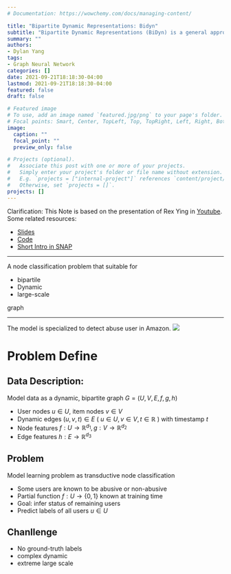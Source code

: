 ```yaml
---
# Documentation: https://wowchemy.com/docs/managing-content/

title: "Bipartite Dynamic Representations: Bidyn"
subtitle: "Bipartite Dynamic Representations (BiDyn) is a general approach to transductive node classification on dynamic bipartite graphs, with additional components for the task of detecting abusive behavior in online communities."
summary: ""
authors: 
- Dylan Yang
tags: 
- Graph Neural Network
categories: []
date: 2021-09-21T18:18:30-04:00
lastmod: 2021-09-21T18:18:30-04:00
featured: false
draft: false

# Featured image
# To use, add an image named `featured.jpg/png` to your page's folder.
# Focal points: Smart, Center, TopLeft, Top, TopRight, Left, Right, BottomLeft, Bottom, BottomRight.
image:
  caption: ""
  focal_point: ""
  preview_only: false

# Projects (optional).
#   Associate this post with one or more of your projects.
#   Simply enter your project's folder or file name without extension.
#   E.g. `projects = ["internal-project"]` references `content/project/deep-learning/index.md`.
#   Otherwise, set `projects = []`.
projects: []
---
```


Clarification: This Note is based on the presentation of Rex Ying in [Youtube](https://www.youtube.com/watch?v=NKZdqCi5fVE). Some related resources:
- [Slides](https://snap.stanford.edu/graphlearning-workshop/slides/stanford_graph_learning_Abuse_detection.pdf)
- [Code](https://github.com/qema/bidyn)
- [Short Intro in SNAP](http://snap.stanford.edu/bidyn/)


---

A node classification problem that suitable for

- bipartile 
- Dynamic
- large-scale

graph


---

The model is specialized to detect abuse user in Amazon.
![](https://cdn.mathpix.com/snip/images/qyZCZjrk-zzyr7BYWyANyHeQaTVSw-eidAuQRO-lSyw.original.fullsize.png)


# Problem Define

## Data Description:

Model data as a dynamic, bipartite graph $G=(U, V, E, f, g, h)$
- User nodes $u \in U$, item nodes $v \in V$
- Dynamic edges $(u, v, t) \in E$ ( $u \in U, v \in V, t \in \mathbb{R}$ ) with timestamp $t$
- Node features $f: U \rightarrow \mathbb{R}^{d_{1}}, g: V \rightarrow \mathbb{R}^{d_{2}}$
- Edge features $h: E \rightarrow \mathbb{R}^{d_{3}}$


## Problem

Model learning problem as transductive node classification
- Some users are known to be abusive or non-abusive
- Partial function $f: U \rightarrow\{0,1\}$ known at training time
- Goal: infer status of remaining users
- Predict labels of all users $u \in U$


## Chanllenge

- No ground-truth labels
- complex dynamic
- extreme large scale






